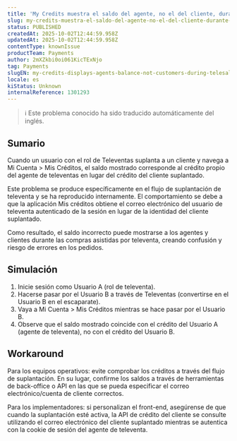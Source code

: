 ```yaml
---
title: 'My Credits muestra el saldo del agente, no el del cliente, durante la suplantación de televenta'
slug: my-credits-muestra-el-saldo-del-agente-no-el-del-cliente-durante-la-suplantacion-de-televenta
status: PUBLISHED
createdAt: 2025-10-02T12:44:59.958Z
updatedAt: 2025-10-02T12:44:59.958Z
contentType: knownIssue
productTeam: Payments
author: 2mXZkbi0oi061KicTExNjo
tag: Payments
slugEN: my-credits-displays-agents-balance-not-customers-during-telesales-impersonation
locale: es
kiStatus: Unknown
internalReference: 1301293
---
```


>ℹ️ Este problema conocido ha sido traducido automáticamente del inglés.

## Sumario


Cuando un usuario con el rol de Televentas suplanta a un cliente y navega a Mi Cuenta > Mis Créditos, el saldo mostrado corresponde al crédito propio del agente de televentas en lugar del crédito del cliente suplantado.

Este problema se produce específicamente en el flujo de suplantación de televenta y se ha reproducido internamente. El comportamiento se debe a que la aplicación Mis créditos obtiene el correo electrónico del usuario de televenta autenticado de la sesión en lugar de la identidad del cliente suplantado.

Como resultado, el saldo incorrecto puede mostrarse a los agentes y clientes durante las compras asistidas por televenta, creando confusión y riesgo de errores en los pedidos.

## Simulación


1) Inicie sesión como Usuario A (rol de televenta).
2) Hacerse pasar por el Usuario B a través de Televentas (convertirse en el Usuario B en el escaparate).
3) Vaya a Mi Cuenta > Mis Créditos mientras se hace pasar por el Usuario B.
4) Observe que el saldo mostrado coincide con el crédito del Usuario A (agente de televenta), no con el crédito del Usuario B.

## Workaround


Para los equipos operativos: evite comprobar los créditos a través del flujo de suplantación. En su lugar, confirme los saldos a través de herramientas de back-office o API en las que se pueda especificar el correo electrónico/cuenta de cliente correctos.

Para los implementadores: si personalizan el front-end, asegúrense de que cuando la suplantación esté activa, la API de crédito del cliente se consulte utilizando el correo electrónico del cliente suplantado mientras se autentica con la cookie de sesión del agente de televenta.


